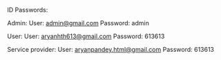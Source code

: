 ID Passwords: 

Admin: 
User: admin@gmail.com
Password: admin

User:
User: aryanhth613@gmail.com
Password: 613613   

Service provider:
User: aryanpandey.html@gmail.com
Password: 613613